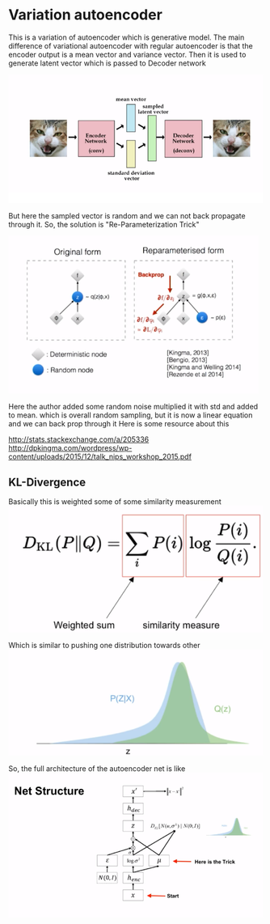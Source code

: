 # Variation autoencoder
This is a variation of autoencoder which is generative model.
The main difference of variational autoencoder with regular autoencoder is that the encoder output is a mean vector and variance vector.
Then it is used to generate latent vector which is passed to Decoder network

![](../image/vae2.png)

But here the sampled vector is random and we can not back propagate through it. So, the solution is "Re-Parameterization Trick"

![](../image/vae3.png)

Here the author added some random noise multiplied it with std and added to mean. which is overall random sampling, but it is now a linear equation and we can back prop through it
Here is some resource about this 

http://stats.stackexchange.com/a/205336
http://dpkingma.com/wordpress/wp-content/uploads/2015/12/talk_nips_workshop_2015.pdf

## KL-Divergence
Basically this is weighted some of some similarity measurement
![](../image/vae4.png)

Which is similar to pushing one distribution towards other
![](../image/vae5.png)

So, the full architecture of the autoencoder net is like
![](../image/vae.PNG)